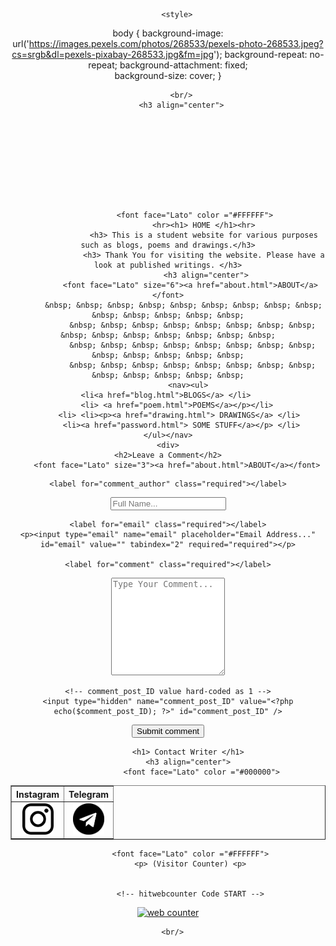 <html lang="en">
<head>

        <style>
body {
  background-image: url('https://images.pexels.com/photos/268533/pexels-photo-268533.jpeg?cs=srgb&dl=pexels-pixabay-268533.jpg&fm=jpg');
  background-repeat: no-repeat;
  background-attachment: fixed;  
  background-size: cover;
}

</style>
	
</head>
<link rel="stylesheet" href="css/main.css" type="text/css" />

   

<body background="https://images.pexels.com/photos/268533/pexels-photo-268533.jpeg?cs=srgb&dl=pexels-pixabay-268533.jpg&fm=jpg" align="center" >
  
          <br/>
          <h3 align="center">
              
		   


              
                  
                  
		  
                  
		 
			    <font face="Lato" color ="#FFFFFF">
				    <hr><h1> HOME </h1><hr>
				    <h3> This is a student website for various purposes such as blogs, poems and drawings.</h3>
				    <h3> Thank You for visiting the website. Please have a look at published writings. </h3>
				     <h3 align="center">
              <font face="Lato" size="6"><a href="about.html">ABOUT</a></font>
		   &nbsp; &nbsp; &nbsp; &nbsp; &nbsp; &nbsp; &nbsp; &nbsp; &nbsp; &nbsp; &nbsp; &nbsp; &nbsp; &nbsp;
               &nbsp; &nbsp; &nbsp; &nbsp; &nbsp; &nbsp; &nbsp; &nbsp; &nbsp; &nbsp; &nbsp; &nbsp; &nbsp; &nbsp; &nbsp;
               &nbsp; &nbsp; &nbsp; &nbsp; &nbsp; &nbsp; &nbsp; &nbsp; &nbsp; &nbsp; &nbsp; &nbsp; &nbsp;
               &nbsp; &nbsp; &nbsp; &nbsp; &nbsp; &nbsp; &nbsp; &nbsp; &nbsp; &nbsp; &nbsp; &nbsp; &nbsp;
	         <nav><ul>
    <li<a href="blog.html">BLOGS</a> </li> 
		 <li> <a href="poem.html">POEMS</a></p></li> 
		 <li> <li><p><a href="drawing.html"> DRAWINGS</a> </li>
		  <li><a href="password.html"> SOME STUFF</a></p> </li>
	</ul></nav>
	<div>
	<h2>Leave a Comment</h2>
		<font face="Lato" size="3"><a href="about.html">ABOUT</a></font>

  <form action="post_comment.php" method="post" id="commentform">

    <label for="comment_author" class="required"></label>
  <p>  <input type="text" name="comment_author" placeholder="Full Name..." id="comment_author" value="" tabindex="1" required="required"></p>

    <label for="email" class="required"></label>
    <p><input type="email" name="email" placeholder="Email Address..." id="email" value="" tabindex="2" required="required"></p>

    <label for="comment" class="required"></label>
   <p> <textarea name="comment" placeholder="Type Your Comment..." id="comment" rows="10" tabindex="4"  required="required"></textarea></p>

    <!-- comment_post_ID value hard-coded as 1 -->
    <input type="hidden" name="comment_post_ID" value="<?php echo($comment_post_ID); ?>" id="comment_post_ID" />
   <p> <input name="submit" type="submit" value="Submit comment" /></p>

  </form>

</div>       
	       


				   
			 <h1> Contact Writer </h1>
			 <h3 align="center">
				   <font face="Lato" color ="#000000">
<table border="1" background="transparent">  
<tr>
<th>Instagram </th>
<th >Telegram </th>

 </tr>
<tr>
<p><td><a href="https://www.instagram.com/steady_dark/"><img src="instagram.png" height="50" width="50"> </a></td>
	<td><a href="https://t.me/SteadyDark"> <img src="telegram.png" height="50" width="50"></a></td></P>
	
</tr>

</table>
					    

              
                 
              <font face="Lato" color ="#FFFFFF">
			  <p> (Visitor Counter) <p>
			 
			 
			  <!-- hitwebcounter Code START -->
<a href="https://www.hitwebcounter.com" target="_blank">
<img src="https://hitwebcounter.com/counter/counter.php?page=8021325&style=0010&nbdigits=5&type=ip&initCount=0" title="Free Counter" Alt="web counter"   border="0" /></a>      


                  
              
         
      <br/>

          
     

